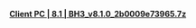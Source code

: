 **[ Client PC | 8.1 | BH3_v8.1.0_2b0009e73965.7z ](https://autopatchcn.bh3.com/ptpublic/rel/20250120104717_JKPilwZ9G9BSw6JF/PC/BH3_v8.1.0_2b0009e73965.7z)**

